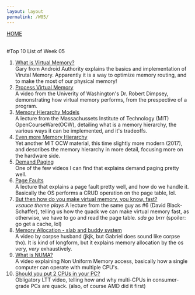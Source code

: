 ```yaml
---
layout: layout
permalink: /W05/
---
```

[HOME](../README.md)

<br>
#Top 10 List of Week 05

1. [What is Virtual Memory?](https://www.youtube.com/watch?v=2quKyPnUShQ)<br>
Gary from Android Authority explains the basics and implementation of Virutal Memory. Apparently it is a way to optimize memory routing, and to make the most of our physical memory!
2. [Process Virtual Memory](https://www.youtube.com/watch?v=hEh6ZVP_U1w)<br>
A video from the Univerity of Washington's Dr. Robert Dimpsey, demonstrating how virtual memory performs, from the prespective of a program.
3. [Memory Hierarchy Models](https://www.youtube.com/watch?v=V3omVLzI0WE)<br>
A lecture from the Massachussets Institute of Technology (MIT) OpenCourseWare(OCW), detailing what is a memory hierarchy, the various ways it can be implemented, and it's tradeoffs.
4. [Even more Memory Hierarchy](https://www.youtube.com/watch?v=5oOdsbRPb2Y)<br>
Yet another MIT OCW material, this time slightly more modern (2017), and describes the memory hierarchy in more detail, focusing more on the hardware side.
5. [Demand Paging](https://www.youtube.com/watch?v=dOVrEbZVeoU)<br>
One of the few videos I can find that explains demand paging pretty well.
6. [Page Faults](https://www.youtube.com/watch?v=bShqyf-hDfg)<br>
A lecture that explains a page fault pretty well, and how do we handle it. Basically the OS performs a CRUD operation on the page table, lol.
7. [But then how do you make virtual memory, you know, fast?](https://www.youtube.com/watch?v=uyrSn3qbZ8U)<br>
*vsauce theme plays* A lecture from the same guy as #6 (David Black-Schaffer), telling us how the quack we can make virtual memory fast, as otherwise, we have to go and read the page table. _sda go brrr_ (spoiler: go get a cache, lol)
8. [Memory Allocation - slab and buddy system](https://www.youtube.com/watch?v=DRAHRJEAEso)<br>
A video by corpse husband (jkjk, but Gabriel does sound like corpse tho). It is kind of longform, but it explains memory allocation by the os very, _very_ exhaustively.
9. [What is NUMA?](https://www.youtube.com/watch?v=Vmb8xGD-LV8)<br>
A video explaining Non Uniform Memory access, basically how a single computer can operate with multiple CPU's.
10. [Should you put 2 CPUs in your PC?](https://www.youtube.com/watch?v=5n-0TByKOPc)<br>
Obligatory LTT video, telling how and why multi-CPUs in consumer-grade PCs are quack. (also, of course AMD did it first)
